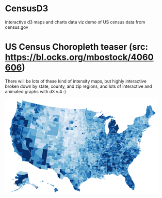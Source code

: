 # CensusD3
interactive d3 maps and charts data viz demo of US census data from census.gov

# US Census Choropleth teaser (src: https://bl.ocks.org/mbostock/4060606)

There will be lots of these kind of intensity maps, but highly interactive broken down by state, county, and zip regions, and lots of interactive and animated graphs with d3 v.4 :)

![Alt text](https://github.com/RandomFractals/CensusD3/blob/master/screens/Choropleth.png?raw=true 
 "USA Census Choropleth teaser") 
